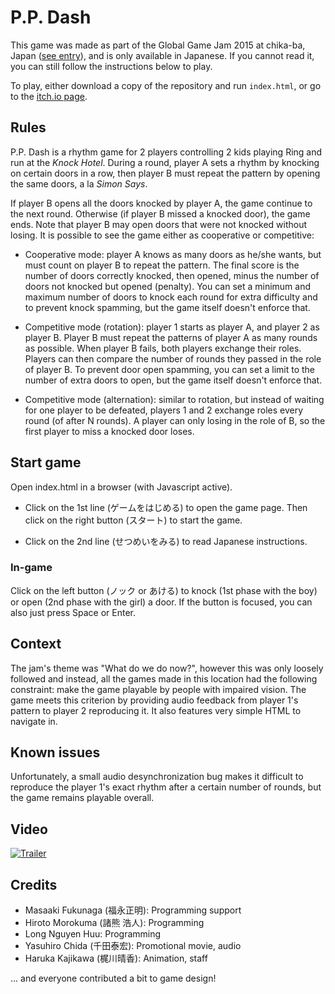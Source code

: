 # P.P. Dash

This game was made as part of the Global Game Jam 2015 at chika-ba, Japan ([see entry](https://globalgamejam.org/2015/games/p-p-dash)), and is only available in Japanese. If you cannot read it, you can still follow the instructions below to play.

To play, either download a copy of the repository and run `index.html`, or go to the [itch.io page](https://hsandt.itch.io/pp-dash).

## Rules

P.P. Dash is a rhythm game for 2 players controlling 2 kids playing Ring and run at the *Knock Hotel*. During a round, player A sets a rhythm by knocking on certain doors in a row, then player B must repeat the pattern by opening the same doors, a la *Simon Says*.

If player B opens all the doors knocked by player A, the game continue to the next round. Otherwise (if player B missed a knocked door), the game ends. Note that player B may open doors that were not knocked without losing.
It is possible to see the game either as cooperative or competitive:

* Cooperative mode: player A knows as many doors as he/she wants, but must count on player B to repeat the pattern. The final score is the number of doors correctly knocked, then opened, minus the number of doors not knocked but opened (penalty). You can set a minimum and maximum number of doors to knock each round for extra difficulty and to prevent knock spamming, but the game itself doesn't enforce that.

* Competitive mode (rotation): player 1 starts as player A, and player 2 as player B. Player B must repeat the patterns of player A as many rounds as possible. When player B fails, both players exchange their roles. Players can then compare the number of rounds they passed in the role of player B. To prevent door open spamming, you can set a limit to the number of extra doors to open, but the game itself doesn't enforce that.

* Competitive mode (alternation): similar to rotation, but instead of waiting for one player to be defeated, players 1 and 2 exchange roles every round (of after N rounds). A player can only losing in the role of B, so the first player to miss a knocked door loses.

## Start game

Open index.html in a browser (with Javascript active).

* Click on the 1st line (ゲームをはじめる) to open the game page. Then click on the right button (スタート) to start the game.

* Click on the 2nd line (せつめいをみる) to read Japanese instructions.

### In-game

Click on the left button (ノック or あける) to knock (1st phase with the boy) or open (2nd phase with the girl) a door. If the button is focused, you can also just press Space or Enter.

## Context

The jam's theme was "What do we do now?", however this was only loosely followed and instead, all the games made in this location had the following constraint: make the game playable by people with impaired vision. The game meets this criterion by providing audio feedback from player 1's pattern to player 2 reproducing it. It also features very simple HTML to navigate in.

## Known issues

Unfortunately, a small audio desynchronization bug makes it difficult to reproduce the player 1's exact rhythm after a certain number of rounds, but the game remains playable overall.

## Video

[![Trailer](http://img.youtube.com/vi/GKgXORtnHEE/0.jpg)](https://youtu.be/GKgXORtnHEE)

## Credits

* Masaaki Fukunaga (福永正明): Programming support
* Hiroto Morokuma (諸熊 浩人): Programming
* Long Nguyen Huu: Programming
* Yasuhiro Chida (千田泰宏): Promotional movie, audio
* Haruka Kajikawa (梶川晴香): Animation, staff

... and everyone contributed a bit to game design!
